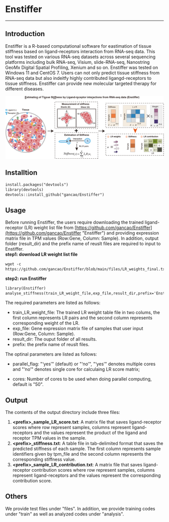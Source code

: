 # Enstiffer #

----------
## Introduction ##
Enstiffer is a R-based computational software for eastimation of tissue stiffness based on ligand-receptors interaction from RNA-seq data. This tool was tested on various RNA-seq datasets across several sequencing platforms including bulk RNA-seq, Visium, slide-RNA-seq, Nanostring GeoMx Digital Spatial Profiling, Xenium and so on. Enstiffer was tested on Windows 11 and CentOS 7. Users can not only predict tissue stiffness from RNA-seq data but also indeitfy highly contributed ligangd-receptors to tissue stiffness. Enstiffer can provide new molecular targeted therapy for different diseases.

![Enstiffer](https://github.com/gancao/Enstiffer/blob/main/files/Enstiffer.png)

## Installtion ##

    install.packages("devtools")
	library(devtools)
    devtools::install_github("gancao/Enstiffer")

## Usage ##
Before running Enstiffer, the users require downloading the trained ligand-receptor (LR) weight list file from [https://github.com/gancao/Enstiffer](https://github.com/gancao/Enstiffer "Enstiffer") and providing expression matrix file in TPM values (Row:Gene, Column: Sample).  In addition, output folder (result\_dir) and the prefix name of reuslt files are required to input to Enstiffer. <br>
**step1: download LR weight list file** <br>

    wget -c https://github.com/gancao/Enstiffer/blob/main/files/LR_weights_final.txt

**step2: run Enstiffer** <br>

    library(Enstiffer)
    analyse_stiffness(train_LR_weight_file,exp_file,result_dir,prefix='Enstiffer',parallel_flag='yes',cores=50)

The required parameters are listed as follows:

- train\_LR\_weight_file: The trained LR weight table file in two colums, the first column represents LR pairs and the second column represents corresponding weight of the LR.
- exp_file: Gene expression matrix file of samples that user input (Row:Gene, Column: Sample).
- result\_dir: The ouput folder of all results.
- prefix: the prefix name of reuslt files.
    
The optinal parameters are listed as follows: <br> 

- parallel\_flag: "‘yes’" (default) or "‘no’", "‘yes’" denotes multiple cores and "‘no’" denotes single core for calculaing LR score matrix; <br>

- cores: Number of cores to be used when doing parallel computing, default is "50". <br>

## Output ##
The contents of the output directory include three files: <br>
1. **<prefix\>\_sample\_LR_score.txt**: A matrix file that saves ligand-receptor scores where row represent samples, columns represent ligand-receptors and the values represent the product of the ligand and receptor TPM values in the sample. <br>
2. **<prefix\>\_stiffness.txt**: A table file in tab-delimited format that saves the predicted stiffness of each sample. The first column represents sample identifiers given by tpm\_file and the second column represents the corresponding stiffness value. <br>
3. **<prefix\>\_sample\_LR\_contribution.txt**: A matrix file that saves ligand-receptor  contribution scores where row represent samples, columns represent ligand-receptors and the values represent the corresponding contribution score. <br>

## Others ##
We provide test files under "files". In addition, we provide training codes under "train" as well as analyzed codes under "analysis".



